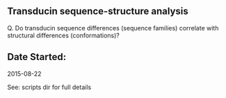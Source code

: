 ## Transducin sequence-structure analysis

Q. Do transducin sequence differences (sequence families) correlate with 
structural differences (conformations)?

## Date Started:
2015-08-22

See: scripts dir for full details 
